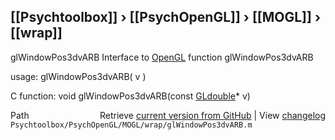 ## [[Psychtoolbox]] &#8250; [[PsychOpenGL]] &#8250; [[MOGL]] &#8250; [[wrap]]

glWindowPos3dvARB  Interface to [OpenGL](OpenGL) function glWindowPos3dvARB  
  
usage:  glWindowPos3dvARB( v )  
  
C function:  void glWindowPos3dvARB(const [GLdouble](GLdouble)\* v)  




<div class="code_header" style="text-align:right;">
  <span style="float:left;">Path&nbsp;&nbsp;</span> <span class="counter">Retrieve <a href=
  "https://raw.github.com/Psychtoolbox-3/Psychtoolbox-3/beta/Psychtoolbox/PsychOpenGL/MOGL/wrap/glWindowPos3dvARB.m">current version from GitHub</a> | View <a href=
  "https://github.com/Psychtoolbox-3/Psychtoolbox-3/commits/beta/Psychtoolbox/PsychOpenGL/MOGL/wrap/glWindowPos3dvARB.m">changelog</a></span>
</div>
<div class="code">
  <code>Psychtoolbox/PsychOpenGL/MOGL/wrap/glWindowPos3dvARB.m</code>
</div>

